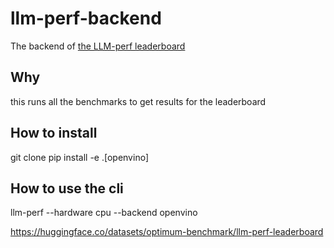 # llm-perf-backend
The backend of [the LLM-perf leaderboard](https://huggingface.co/spaces/optimum/llm-perf-leaderboard)

## Why
this runs all the benchmarks to get results for the leaderboard

## How to install
git clone 
pip install -e .[openvino]

## How to use the cli 
llm-perf --hardware cpu --backend openvino


https://huggingface.co/datasets/optimum-benchmark/llm-perf-leaderboard